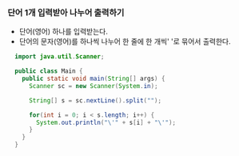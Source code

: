 ### 단어 1개 입력받아 나누어 출력하기
  - 단어(영어) 하나를 입력받는다.
  - 단어의 문자(영어)를 하나씩 나누어 한 줄에 한 개씩' '로 묶어서 출력한다.
```java
  import java.util.Scanner;

  public class Main {
    public static void main(String[] args) {
      Scanner sc = new Scanner(System.in);

      String[] s = sc.nextLine().split("");

      for(int i = 0; i < s.length; i++) {
        System.out.println("\'" + s[i] + "\'");
      }
    }
  }
```
